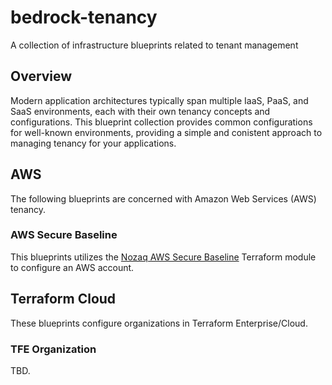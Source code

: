 # bedrock-tenancy

A collection of infrastructure blueprints related to tenant management

## Overview

Modern application architectures typically span multiple IaaS, PaaS, and SaaS environments, each with their
own tenancy concepts and configurations. This blueprint collection provides common configurations for well-known
environments, providing a simple and conistent approach to managing tenancy for your applications.

## AWS

The following blueprints are concerned with Amazon Web Services (AWS) tenancy.

### AWS Secure Baseline

This blueprints utilizes the [Nozaq AWS Secure Baseline](https://github.com/nozaq/terraform-aws-secure-baseline)
Terraform module to configure an AWS account.


## Terraform Cloud

These blueprints configure organizations in Terraform Enterprise/Cloud.

### TFE Organization

TBD.

